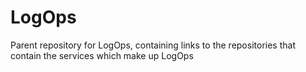 # LogOps
Parent repository for LogOps, containing links to the repositories that contain the services which make up LogOps
